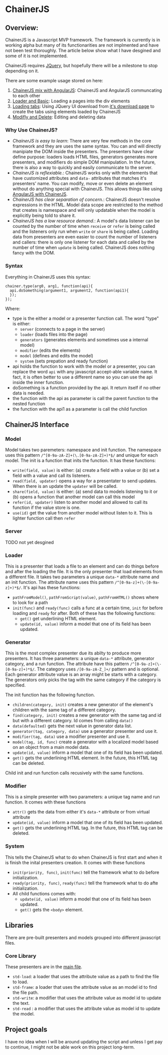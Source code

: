 # ChainerJS
## Overview:
ChainerJS is a Javascript MVP framework. The framework is currently is in working alpha but many of its functionarities are not implmented and have not been test thoroughly. The article below show what I have desgined and some of it is not implemented.

ChainerJS requires [JQuery](https://jquery.com/), but hopefully there will be a milestone to stop depending on it.

There are some example usage stored on here:
1. [ChainerJS mix with AngularJS](angular): ChainerJS and AngularJS communcating to each other
2. [Loader and Basic](loader): Loading a pages into the div elements
3. [Loading tabs](loadtab): Using JQuery UI download from [it's download page](http://jqueryui.com/download/) to create the tabs using elements loaded by ChainerJS
4. [Modifly and Delete](modiferDelete): Editing and deleting data

### Why Use ChainerJS?
* *ChainerJS is easy to learn*: There are very few methods in the core framework and they are uses the same syntax. You can and will directly manipiate the DOM inside the presenters. The presenters have clear define purpose: loaders loads HTML files, generators generates more presenters, and modifiers do simple DOM manipulation. In the future, there is also a way to quickly and easily communicate to the server.
* *ChainerJS is reflexiable.*: ChainerJS works only with the elements that have customized attributes and `data-` attributes that matches it's presenters' name. You can modify, move or even delete an element without do anything special with ChainerJS. This allows things like using [AngularJS with ChainerJS](angular). 
* *ChainerJS has clear separation of concern.*: ChainerJS doesn't resolve expressions in the HTML. Model data scope are restricted to the method that creates is namespace and will only updatable when the model is explicitly being told to share it.
* *ChainerJS has a low resource demand.*: A model's data listener can be counted by the number of time when `receive` or `refer` is being called and the listeners only run when `write` or `share` is being called. Loading data from presenters are even easier to count the number of listeners and callers: there is only one listener for each data and called by the number of time when `update` is being called. ChainerJS does nothing fancy with the DOM. 

### Syntax
Everything in ChainerJS uses this syntax:
~~~
chainer.type(arg0, arg1, function(api){
  api.doSomething(argument1, argument2, function(api1){
  });
});
~~~
Where:
* type is the either a model or a presenter function call. The word "type" is either:
  * `server` (connects to a page in the server)
  * `loader` (loads files into the page)
  * `generators` (generates elements and sometimes use a internal model)
  * `modifier` (edits the elements)
  * `model` (defines and edits the model)
  * `system` (sets prepation and ready function)
* api holds the function to work with the model or a presenter, you can replace the word `api` with any javascript accept-able variable name. It fact, it is often better to use a different name so you can use the api inside the inner function.
* doSomething is a function provided by the api. It return itself if no other data is needed.
* the function with the api as parameter is call the parent function to the nested function
* the function with the api1 as a parameter is call the child function 

## ChainerJS Interface
### Model
Model takes two paremeters: namespace and init function. The namespace uses this pattern `/^[0-9a-zA-Z]+(\.[0-9a-zA-Z]+)*$/` and unique for each model. The init is a function that inits the function. It has these functions:
* `write(field, value)` is either: (a) create a field with a value or (b) set a field with a value and call its listeners.
* `read(field, updater)` opens a way for a presentater to send updates. When there is an update the `updater` will be called.
* `share(field, value)` is either: (a) send data to models listening to it or (b) opens a function that another model can call this model
* `refer(id, updater)` listen to another model and allowed to call its function if the value store is one.
* `use(id)` get the value from another model without listen to it. This is lighter function call then `refer`

### Server
TODO not yet desgined

### Loader
This is a presenter that loads a file to an element and can do things before and after the loading the file. It is the only presenter that load elements from a different file. It takes two parameters a unique `data-*` attribute name and an init function. The attribute name uses this pattern `/^[0-9a-z]+(\-[0-9a-z]+)*$/`. It's api has these functions:
* `pathFromModel()`, `pathFromScript(value)`, `pathFromHTML()` shows where to look for a path
* `init(func)` and `ready(func)`  calls a func at a certain time, `init` for before loading and `ready` for after. Both of these has the following functions:
  * `get()` get underlining HTML element.
  * `update(id, value)` inform a model that one of its field has been updated.

### Generator
This is the most complex presenter due its abilty to produce more presenters. It has three parameters: a unique `data-*` attribute, generator category, and a run function. The attribute have this pattern `/^[0-9a-z]+(\-[0-9a-z]+)*$/`. The category uses `/[0-9a-zA-Z_]+/` pattern and is optional. Each generator attribute value is an array might be starts with a category. The generators only picks the tag with the same category if the category is specified. 

The init function has the following function.
* `children(category, init)` creates a new generator of the element's children with the same tag of a different category.
* `find(category, init)` creates a new generator with the same tag and id but with a different category. Id comes from calling `data()`
* `data(defaulted)` gets the next value in generator data list.
* `generator(tag, category, data)` use a generator presenter and use it.
* `modifier(tag, data)` use a modifier presenter and use it.
* `model(tag, id, func)` create a generator with a localized model based on an object from a main model data.
* `update(id, value)` inform a model that one of its field has been updated.
* `get()` gets the underlining HTML element. In the future, this HTML tag can be deleted.

Child init and run function calls recusively with the same functions.

### Modifier
This is a simple presenter with two parameters: a unique tag name and run function. It comes with these functions
* `attr()` gets the data from either it's `data-*` attribute or from virtual attribute
* `update(id, value)` inform a model that one of its field has been updated.
* `get()` gets the underlining HTML tag. In the future, this HTML tag can be deleted.

### System
This tells the ChainerJS what to do when ChainerJS is first start and when it is finish the inital presenters creation. It comes with these functions
* `init(priority, func)`, `init(func)` tell the framework what to do before initialization. 
* `ready(priority, func)`, `ready(func)` tell the framework what to do afte initialization.
* All child functions comes with:
  * `update(id, value)` inform a model that one of its field has been updated.
  * `get()` gets the `<body>` element.

## Libraries
There are pre-built presenters and models grouped into different javascript files.

### Core Library
These presenters are in the [main file](chainer.js).

* `std-load`: a loader that uses the attribute value as a path to find the file to load.
* `std-frame`: a loader that uses the attribute value as an model id to find the file path.
* `std-write`: a modifier that uses the attribute value as model id to update the text.
* `std-read` : a modifier that uses the attribute value as model id to update the model. 

## Project goals
I have no idea when I will be around updating the script and unless I get pay to continue, I might not be able work on this project long-term.
